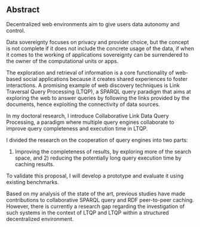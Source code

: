 ## Abstract
<!-- Context -->
Decentralized web environments aim to give users data autonomy and control.
<!-- Need -->
Data sovereignty focuses on privacy and provider choice,
but the concept is not complete if it does not include the concrete usage of the data,
if when it comes to the working of applications sovereignty can be
surrendered to the owner of the computational units or apps.
<!-- Task -->
The exploration and retrieval of information is a core functionality of web-based social
applications because it creates shared experiences to foster interactions.
A promising example of web discovery techniques is Link Traversal Query Processing (LTQP),
a SPARQL query paradigm that aims at exploring the web to answer queries by following the links provided by the documents,
hence exploiting the connectivity of data sources.
<!-- Object -->
In my doctoral research, I introduce Collaborative Link Data Query Processing,
a paradigm where multiple query engines collaborate to improve query completeness and execution time in LTQP.
<!-- Findings -->
I divided the research on the cooperation of query engines into two parts:
1) Improving the completeness of results, by exploring more of the search space,
and 2) reducing the potentially long query execution time by caching results.
<!-- Conclusion -->
To validate this proposal, I will develop a prototype and evaluate it using existing benchmarks.
<!-- Perspectives -->
Based on my analysis of the state of the art,
previous studies have made contributions to collaborative SPARQL query and RDF peer-to-peer caching.
However, there is currently a research gap regarding the investigation of such systems in
the context of LTQP and LTQP within a structured decentralized environment.
